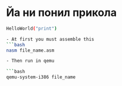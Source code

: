 # Йа ни понил прикола
```bash
HelloWorld("print")

- At first you must assemble this
```bash
nasm file_name.asm

- Then run in qemu

```bash
qemu-system-i386 file_name